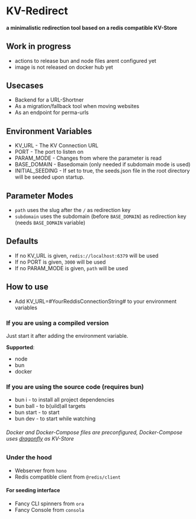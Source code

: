 # KV-Redirect
#### a minimalistic redirection tool based on a redis compatible KV-Store

## Work in progress
- actions to release bun and node files arent configured yet
- image is not released on docker hub yet

## Usecases
- Backend for a URL-Shortner
- As a migration/fallback tool when moving websites
- As an endpoint for perma-urls

## Environment Variables
- KV_URL - The KV Connection URL
- PORT - The port to listen on
- PARAM_MODE - Changes from where the parameter is read
- BASE_DOMAIN - Basedomain (only needed if subdomain mode is used)
- INITIAL_SEEDING - If set to true, the seeds.json file in the root directory will be seeded upon startup.

## Parameter Modes
- `path` uses the slug after the `/` as redirection key
- `subdomain` uses the subdomain (before `BASE_DOMAIN`) as redirection key (needs `BASE_DOMAIN` variable)

## Defaults
- If no KV_URL is given, `redis://localhost:6379` will be used
- If no PORT is given, `3000` will be used
- If no PARAM_MODE is given, `path` will be used

## How to use
- Add KV_URL=#YourReddisConnectionString# to your environment variables

### If you are using a compiled version

Just start it after adding the environment variable.

**Supported**:
- node
- bun
- docker

### If you are using the source code (requires bun)
- bun i - to install all project dependencies
- bun ball - to b(uild)all targets
- bun start - to start
- bun dev - to start while watching
###### Docker and Docker-Compose files are preconfigured, Docker-Compose uses [dragonfly](https://github.com/dragonflydb/dragonfly) as KV-Store

### Under the hood
- Webserver from `hono`
- Redis compatible client from `@redis/client`
#### For seeding interface
- Fancy CLI spinners from `ora`
- Fancy Console from `consola`
